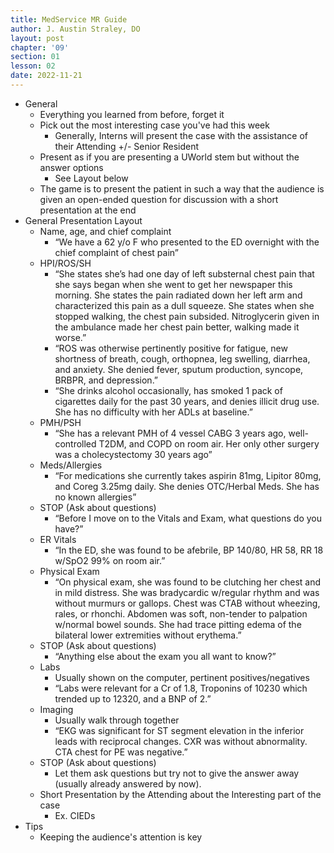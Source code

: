 ```yaml
---
title: MedService MR Guide
author: J. Austin Straley, DO
layout: post
chapter: '09'
section: 01
lesson: 02
date: 2022-11-21
---
```


- General
	- Everything you learned from before, forget it
	- Pick out the most interesting case you've had this week
		- Generally, Interns will present the case with the assistance of their Attending +/- Senior Resident
	- Present as if you are presenting a UWorld stem but without the answer options
		- See Layout below
	- The game is to present the patient in such a way that the audience is given an open-ended question for discussion with a short presentation at the end
- General Presentation Layout
	- Name, age, and chief complaint
		- “We have a 62 y/o F who presented to the ED overnight with the chief complaint of chest pain”
	- HPI/ROS/SH
		- “She states she’s had one day of left substernal chest pain that she says began when she went to get her newspaper this morning. She states the pain radiated down her left arm and characterized this pain as a dull squeeze. She states when she stopped walking, the chest pain subsided. Nitroglycerin given in the ambulance made her chest pain better, walking made it worse.”
		- “ROS was otherwise pertinently positive for fatigue, new shortness of breath, cough, orthopnea, leg swelling, diarrhea, and anxiety. She denied fever, sputum production, syncope, BRBPR, and depression.”
		- “She drinks alcohol occasionally, has smoked 1 pack of cigarettes daily for the past 30 years, and denies illicit drug use. She has no difficulty with her ADLs at baseline.”
	- PMH/PSH
		- “She has a relevant PMH of 4 vessel CABG 3 years ago, well-controlled T2DM, and COPD on room air. Her only other surgery was a cholecystectomy 30 years ago”
	- Meds/Allergies
		- “For medications she currently takes aspirin 81mg, Lipitor 80mg, and Coreg 3.25mg daily. She denies OTC/Herbal Meds. She has no known allergies”
	- STOP (Ask about questions)
		- “Before I move on to the Vitals and Exam, what questions do you have?”
	- ER Vitals
		- “In the ED, she was found to be afebrile, BP 140/80, HR 58, RR 18 w/SpO2 99% on room air.”
	- Physical Exam
		- “On physical exam, she was found to be clutching her chest and in mild distress. She was bradycardic w/regular rhythm and was without murmurs or gallops. Chest was CTAB without wheezing, rales, or rhonchi. Abdomen was soft, non-tender to palpation w/normal bowel sounds. She had trace pitting edema of the bilateral lower extremities without erythema.”
	- STOP (Ask about questions)
		- “Anything else about the exam you all want to know?”
	- Labs
		- Usually shown on the computer, pertinent positives/negatives
		- “Labs were relevant for a Cr of 1.8, Troponins of 10230 which trended up to 12320, and a BNP of 2.”
	- Imaging
		- Usually walk through together
		- “EKG was significant for ST segment elevation in the inferior leads with reciprocal changes. CXR was without abnormality. CTA chest for PE was negative.”
	- STOP (Ask about questions)
		- Let them ask questions but try not to give the answer away (usually already answered by now).
	- Short Presentation by the Attending about the Interesting part of the case
		- Ex. CIEDs
- Tips
	- Keeping the audience's attention is key
